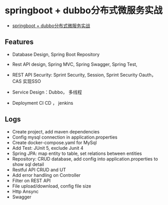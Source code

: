 # springboot + dubbo分布式微服务实战
- [springboot + dubbo分布式微服务实战](https://www.bilibili.com/video/av78799315)

## Features
- Database Design, Spring Boot Repository

- Rest API design, Spring MVC, Spring Swagger, Spring Test, 

- REST API Security: Sprint Security, Session,  Sprint Security Oauth， CAS 实现SSO

- Service Design：Dubbo， 多线程

- Deployment CI CD ， jenkins


## Logs
- Create project, add maven dependencies
- Config mysql connection in application.properties
- Create docker-compose.yaml for MySql
- Add Test: JUnit 5, exclude Junit 4
- Spring JPA: map entity to table, set relations between entities
- Repository: CRUD database, add config into application.properties to show sql detail
- Restful API CRUD and UT
- Add error handling on Controller
- Filter on REST API
- File upload/download, config file size
- Http Ansync 
- Swagger
